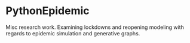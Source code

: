 # PythonEpidemic

Misc research work.  Examining lockdowns and reopening modeling with regards to epidemic simulation and generative graphs.

